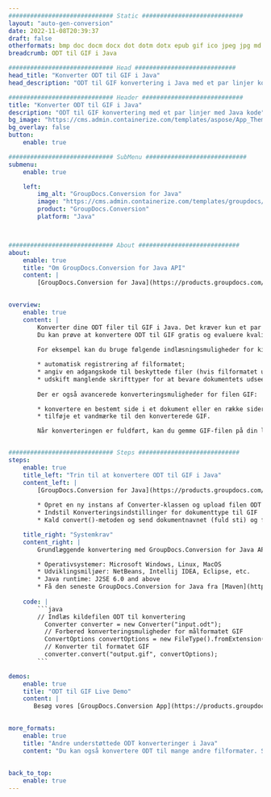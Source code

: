 ```yaml
---
############################# Static ############################
layout: "auto-gen-conversion"
date: 2022-11-08T20:39:37
draft: false
otherformats: bmp doc docm docx dot dotm dotx epub gif ico jpeg jpg md odt ott pdf png psd rtf tex tif tiff txt xps
breadcrumb: ODT til GIF i Java

############################# Head ############################
head_title: "Konverter ODT til GIF i Java"
head_description: "ODT til GIF konvertering i Java med et par linjer kode. Konverter over 160 filformater ved hjælp af GroupDocs dokumentkonverterings-API for Java"

############################# Header ############################
title: "Konverter ODT til GIF i Java"
description: "ODT til GIF konvertering med et par linjer med Java kode"
bg_image: "https://cms.admin.containerize.com/templates/aspose/App_Themes/V3/images/bg/header1.png"
bg_overlay: false
button:
    enable: true

############################# SubMenu ############################
submenu:
    enable: true

    left:
        img_alt: "GroupDocs.Conversion for Java"
        image: "https://cms.admin.containerize.com/templates/groupdocs/images/product-logos/90x90-noborder/groupdocs-conversion-java.png"
        product: "GroupDocs.Conversion"
        platform: "Java"



############################# About ############################
about:
    enable: true
    title: "Om GroupDocs.Conversion for Java API"
    content: |
        [GroupDocs.Conversion for Java](https://products.groupdocs.com/conversion/java/) er en avanceret filformatkonverterings-API til konvertering mellem populære billed- og dokumentformater såsom Microsoft Office, OpenDocument, PDF, HTML, e-mail, CAD. og meget mere med blot et par linjer kode. Den native API registrerer automatisk formaterne af de originale dokumenter og tilbyder mange muligheder for at tilpasse de konverterede dokumenter. Sammen med funktionen til at udtrække information fra et dokument, understøtter den også caching af konverteringsresultaterne til den lokale disk som standard. Enhver form for cachelagring kan dog understøttes ved at implementere de passende grænseflader - Amazon S3, Dropbox, Google Drive, Windows Azure, Reddis eller andre.
    

overview:
    enable: true
    content: |
        Konverter dine ODT filer til GIF i Java. Det kræver kun et par linjer med Java kode på enhver platform efter eget valg, såsom Windows, Linux, macOS.
        Du kan prøve at konvertere ODT til GIF gratis og evaluere kvaliteten af ​​konverteringsresultaterne. Sammen med simple filkonverteringsscripts kan du prøve mere sofistikerede muligheder for at indlæse ODT-kildefilen og gemme GIF-outputtet. 
        
        For eksempel kan du bruge følgende indlæsningsmuligheder for kilden ODT:

        * automatisk registrering af filformatet;
        * angiv en adgangskode til beskyttede filer (hvis filformatet understøtter det);
        * udskift manglende skrifttyper for at bevare dokumentets udseende.
        
        Der er også avancerede konverteringsmuligheder for filen GIF:

        * konvertere en bestemt side i et dokument eller en række sider;
        * tilføje et vandmærke til den konverterede GIF.

        Når konverteringen er fuldført, kan du gemme GIF-filen på din lokale filsti eller på et tredjepartslager såsom FTP, Amazon S3, Google Drive, Dropbox osv. Bemærk venligst - for at konvertere ODT til GIF, behøver du ikke installere yderligere software, såsom MS Office, Open Office, Adobe Acrobat Reader osv.


############################# Steps ############################
steps:
    enable: true
    title_left: "Trin til at konvertere ODT til GIF i Java"
    content_left: |
        [GroupDocs.Conversion for Java](https://products.groupdocs.com/conversion/java/) giver udviklere mulighed for nemt at konvertere ODT fil til GIF med et par linjer kode.
        
        * Opret en ny instans af Converter-klassen og upload filen ODT med den fulde sti
        * Indstil Konverteringsindstillinger for dokumenttype til GIF
        * Kald convert()-metoden og send dokumentnavnet (fuld sti) og formatet (GIF) som en parameter

    title_right: "Systemkrav"
    content_right: |
        Grundlæggende konvertering med GroupDocs.Conversion for Java API kan udføres med blot et par linjer kode. Vores API'er understøttes på alle større platforme og operativsystemer. Før du udfører koden nedenfor, skal du sørge for, at du har følgende forudsætninger installeret på dit system.

        * Operativsystemer: Microsoft Windows, Linux, MacOS
        * Udviklingsmiljøer: NetBeans, Intellij IDEA, Eclipse, etc.
        * Java runtime: J2SE 6.0 and above
        * Få den seneste GroupDocs.Conversion for Java fra [Maven](https://repository.groupdocs.com/webapp/#/artifacts/browse/tree/General/repo/com/groupdocs/groupdocs-conversion)
         
    code: |
        ```java    
        // Indlæs kildefilen ODT til konvertering
          Converter converter = new Converter("input.odt");
          // Forbered konverteringsmuligheder for målformatet GIF
          ConvertOptions convertOptions = new FileType().fromExtension("gif").getConvertOptions();
          // Konverter til formatet GIF
          converter.convert("output.gif", convertOptions);
        ```

demos:
    enable: true
    title: "ODT til GIF Live Demo"
    content: |
       Besøg vores [GroupDocs.Conversion App](https://products.groupdocs.app/conversion/family) websted, og prøv ODT til GIF konvertering nu. Den gratis demo har følgende fordele
          

more_formats:
    enable: true
    title: "Andre understøttede ODT konverteringer i Java"
    content: "Du kan også konvertere ODT til mange andre filformater. Se venligst listen nedenfor."
       
       
back_to_top:
    enable: true
---
```

